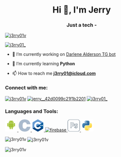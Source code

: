 <h1 align="center">Hi 👋, I'm Jerry</h1>
<h3 align="center">Just a tech -</h3>

<p align="left"> <a href="https://github.com/ryo-ma/github-profile-trophy"><img src="https://github-profile-trophy.vercel.app/?username=j3rry01v" alt="j3rry01v" /></a> </p>

<p align="left"> <a href="https://twitter.com/j3rry01_" target="blank"><img src="https://img.shields.io/twitter/follow/j3rry01_?logo=twitter&style=for-the-badge" alt="j3rry01_" /></a> </p>

- 🔭 I’m currently working on [Darlene Alderson TG bot](https://github.com/j3rry01v/Darlene-Alderson.git)

- 🌱 I’m currently learning **Python**

- 📫 How to reach me **j3rry01@icloud.com**

<h3 align="left">Connect with me:</h3>
<p align="left">
<a href="https://codepen.io/j3rry01v" target="blank"><img align="center" src="https://cdn.jsdelivr.net/npm/simple-icons@3.0.1/icons/codepen.svg" alt="j3rry01v" height="30" width="40" /></a>
<a href="https://dev.to/jerry__42d0099c21f1b2201" target="blank"><img align="center" src="https://cdn.jsdelivr.net/npm/simple-icons@3.0.1/icons/dev-dot-to.svg" alt="jerry__42d0099c21f1b2201" height="30" width="40" /></a>
<a href="https://twitter.com/j3rry01_" target="blank"><img align="center" src="https://cdn.jsdelivr.net/npm/simple-icons@3.0.1/icons/twitter.svg" alt="j3rry01_" height="30" width="40" /></a>
</p>

<h3 align="left">Languages and Tools:</h3>
<p align="left"> <a href="https://developer.android.com" target="_blank"> <img src="https://raw.githubusercontent.com/devicons/devicon/master/icons/android/android-original-wordmark.svg" alt="android" width="40" height="40"/> </a> <a href="https://www.cprogramming.com/" target="_blank"> <img src="https://raw.githubusercontent.com/devicons/devicon/master/icons/c/c-original.svg" alt="c" width="40" height="40"/> </a> <a href="https://www.w3schools.com/cpp/" target="_blank"> <img src="https://raw.githubusercontent.com/devicons/devicon/master/icons/cplusplus/cplusplus-original.svg" alt="cplusplus" width="40" height="40"/> </a> <a href="https://firebase.google.com/" target="_blank"> <img src="https://www.vectorlogo.zone/logos/firebase/firebase-icon.svg" alt="firebase" width="40" height="40"/> </a> <a href="https://www.photoshop.com/en" target="_blank"> <img src="https://raw.githubusercontent.com/devicons/devicon/master/icons/photoshop/photoshop-line.svg" alt="photoshop" width="40" height="40"/> </a> <a href="https://www.python.org" target="_blank"> <img src="https://raw.githubusercontent.com/devicons/devicon/master/icons/python/python-original.svg" alt="python" width="40" height="40"/> </a> </p>

<p><img align="left" src="https://github-readme-stats.vercel.app/api/top-langs?username=j3rry01v&show_icons=true&locale=en&layout=compact" alt="j3rry01v" /></p>

<p>&nbsp;<img align="center" src="https://github-readme-stats.vercel.app/api?username=j3rry01v&show_icons=true&locale=en" alt="j3rry01v" /></p>

<p><img align="center" src="https://github-readme-streak-stats.herokuapp.com/?user=j3rry01v&" alt="j3rry01v" /></p>

